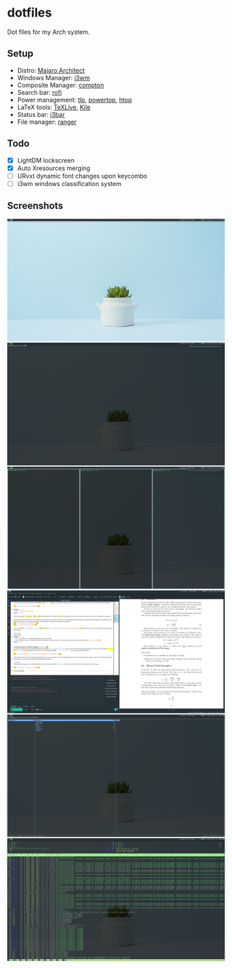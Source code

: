 # dotfiles
Dot files for my Arch system.

## Setup
- Distro: [Majaro Architect](https://manjaro.org/)
- Windows Manager: [i3wm](https://i3wm.org/)
- Composite Manager: [compton](https://github.com/chjj/compton)
- Search bar: [rofi](https://github.com/DaveDavenport/rofi)
- Power management: [tlp](https://github.com/linrunner/TLP), [powertop](https://github.com/fenrus75/powertop), [htop](https://github.com/hishamhm/htop)
- LaTeX tools: [TeXLive](https://wiki.archlinux.org/index.php/TeX_Live), [Kile](https://kile.sourceforge.io/)
- Status bar: [i3bar](https://github.com/i3/i3)
- File manager: [ranger](https://github.com/ranger/ranger)

## Todo
- [X] LightDM lockscreen
- [X] Auto Xresources merging
- [ ] URvxt dynamic font changes upon keycombo
- [ ] i3wm windows classification system

## Screenshots
![desktop](https://raw.githubusercontent.com/ShehryarX/dotfiles/master/screenshots/desktop.png "desktop")
![urxvt](https://raw.githubusercontent.com/ShehryarX/dotfiles/master/screenshots/urxvt.png "urxvt")
![i3wm](https://raw.githubusercontent.com/ShehryarX/dotfiles/master/screenshots/i3wm.png "i3wm")
![latex](https://raw.githubusercontent.com/ShehryarX/dotfiles/master/screenshots/latex.png "latex")
![ranger](https://raw.githubusercontent.com/ShehryarX/dotfiles/master/screenshots/ranger.png "ranger")
![htop](https://raw.githubusercontent.com/ShehryarX/dotfiles/master/screenshots/htop.png "htop")
